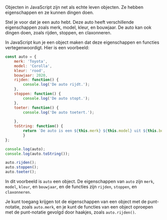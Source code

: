 Objecten in JavaScript zijn net als echte leven objecten. Ze hebben eigenschappen en ze kunnen dingen doen.

Stel je voor dat je een auto hebt. Deze auto heeft verschillende eigenschappen zoals merk, model, kleur, en bouwjaar. De auto kan ook dingen doen, zoals rijden, stoppen, en claxonneren. 

In JavaScript kun je een object maken dat deze eigenschappen en functies vertegenwoordigt. Hier is een voorbeeld:

```javascript
const auto = {
    merk: 'Toyota',
    model: 'Corolla',
    kleur: 'rood',
    bouwjaar: 2020,
    rijden: function() {
        console.log('De auto rijdt.');
    },
    stoppen: function() {
        console.log('De auto stopt.');
    },
    toeter: function() {
        console.log('De auto toetert.');
        
    },
    toString: function() {
        return `De auto is een ${this.merk} ${this.model} uit ${this.bouwjaar} en heeft de kleur ${this.kleur}.`
        }
};

console.log(auto);
console.log(auto.toString());

auto.rijden();
auto.stoppen();
auto.toeter();

```

In dit voorbeeld is `auto` een object. De eigenschappen van `auto` zijn `merk`, `model`, `kleur`, en `bouwjaar`, en de functies zijn `rijden`, `stoppen`, en `claxonneren`. 

Je kunt toegang krijgen tot de eigenschappen van een object met de punt-notatie, zoals `auto.merk`, en je kunt de functies van een object oproepen met de punt-notatie gevolgd door haakjes, zoals `auto.rijden()`.
